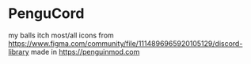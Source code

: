 # PenguCord

my balls itch
most/all icons from https://www.figma.com/community/file/1114896965920105129/discord-library
made in https://penguinmod.com